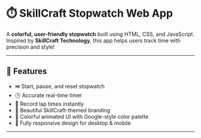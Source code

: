 # ⏱️ SkillCraft Stopwatch Web App

A **colorful, user-friendly stopwatch** built using HTML, CSS, and JavaScript.  
Inspired by **SkillCraft Technology**, this app helps users track time with precision and style!

---

## 🚀 Features

- ⏯️ Start, pause, and reset stopwatch
- 🕒 Accurate real-time timer
- 📝 Record lap times instantly
- 🎨 Beautiful SkillCraft-themed branding
- 🌈 Colorful animated UI with Google-style color palette
- 📱 Fully responsive design for desktop & mobile

---
